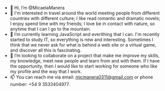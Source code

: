 - 👋 Hi, I’m @MicaelaManera
- 👀 I'm interested in travel around the world meeting people from different countries with different culture; I like read romantic and dramatic novels; I enjoy spend time with my friends; I love be in contact with nature, so anytime that I can I go to the mountain. 
- 🌱 I’m currently learning JavaScript and everithing that I can. I'm recently started to study IT, so everything is new and interesting. Sometimes I think that we never ask for what is behind a web site or a virtual game, and discover all this is fascinating. 
- 💞️ I’m looking to collaborate on a project that make me improve my skills, my knowledge, meet new people and learn from and with them. If I have the opportunity, then I would like to start working for someone who like my profile and the way that I work. 
- 📫 You can reach me via email: micmanera0311@gmail.com or phone number: +54 9 3533404977.

<!---
MicaelaManera/MicaelaManera is a ✨ special ✨ repository because its `README.md` (this file) appears on your GitHub profile.
You can click the Preview link to take a look at your changes.
--->
